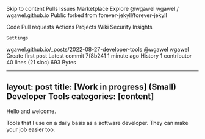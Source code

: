 
Skip to content
Pulls
Issues
Marketplace
Explore
@wgawel
wgawel /
wgawel.github.io
Public
forked from forever-jekyll/forever-jekyll

Code
Pull requests
Actions
Projects
Wiki
Security
Insights

    Settings

wgawel.github.io/_posts/2022-08-27-developer-tools
@wgawel
wgawel Create first post
Latest commit 7f8b241 1 minute ago
History
1 contributor
40 lines (21 sloc) 693 Bytes

---
layout: post
title: [Work in progress] (Small) Developer Tools
categories: [content]
---

Hello and welcome. 

Tools that I use on a daily basis as a software developer. They can make your job easier too.

<!--more--

__Work in progress__

## on-line

### WebSequenceDiagrams

Whiteboard, but better: Ideal for quickly creating linkage diagrams, flow diagrams, etc. Everything is text based, so diagrams are very easy to edit.

https://www.websequencediagrams.com/


### Asana

For task management. I also use tasks not related to professional work.

[Asana](https://asana.com/)

## standalone

### Notepad++

### Everything

[Eveything Home Page](https://www.voidtools.com/)

### Cmder

Footer
© 2022 GitHub, Inc.
Footer navigation

    Terms
    Privacy
    Security
    Status
    Docs
    Contact GitHub
    Pricing
    API
    Training
    Blog
    About

You have unread notifications
